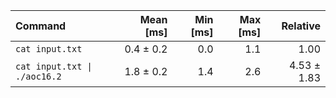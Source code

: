 | Command | Mean [ms] | Min [ms] | Max [ms] | Relative |
|:---|---:|---:|---:|---:|
| `cat input.txt` | 0.4 ± 0.2 | 0.0 | 1.1 | 1.00 |
| `cat input.txt \| ./aoc16.2` | 1.8 ± 0.2 | 1.4 | 2.6 | 4.53 ± 1.83 |

